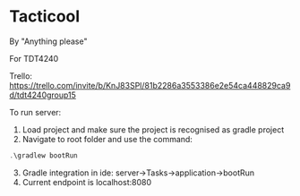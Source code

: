 # Tacticool
By "Anything please"

For TDT4240

Trello: https://trello.com/invite/b/KnJ83SPl/81b2286a3553386e2e54ca448829ca9d/tdt4240group15

To run server:
1. Load project and make sure the project is recognised as gradle project
2. Navigate to root folder and use the command: 
```java
.\gradlew bootRun
```
3. Gradle integration in ide: server->Tasks->application->bootRun
4. Current endpoint is localhost:8080
